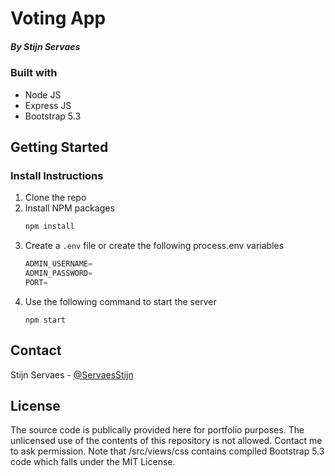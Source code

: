 # Voting App
##### By Stijn Servaes

### Built with
* Node JS
* Express JS
* Bootstrap 5.3

## Getting Started
### Install Instructions

1. Clone the repo
2. Install NPM packages
   ```sh
   npm install
   ```
3. Create a `.env` file or create the following process.env variables
   ```js
   ADMIN_USERNAME=
   ADMIN_PASSWORD=
   PORT=
   ```
4. Use the following command to start the server
   ```
   npm start
   ```



## Contact
Stijn Servaes - [@ServaesStijn](https://x.com/ServaesStijn) 

## License

The source code is publically provided here for portfolio purposes.
The unlicensed use of the contents of this repository is not allowed. Contact me to ask permission.
Note that /src/views/css contains compiled Bootstrap 5.3 code which falls under the MIT License. 